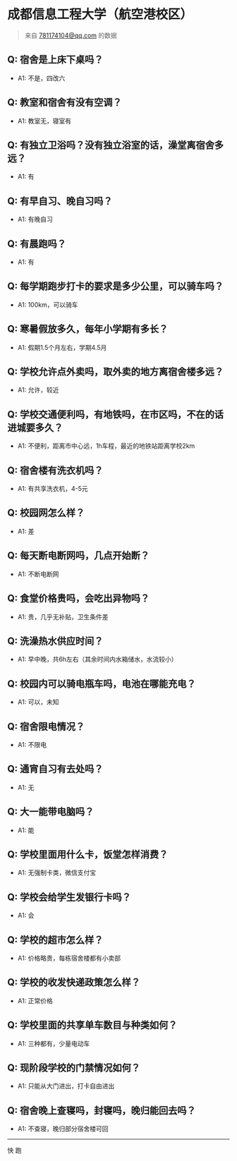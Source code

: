# 成都信息工程大学（航空港校区）
> 来自 781174104@qq.com 的数据
## Q: 宿舍是上床下桌吗？
- A1: 不是，四改六
## Q: 教室和宿舍有没有空调？
- A1: 教室无，寝室有
## Q: 有独立卫浴吗？没有独立浴室的话，澡堂离宿舍多远？
- A1: 有
## Q: 有早自习、晚自习吗？
- A1: 有晚自习
## Q: 有晨跑吗？
- A1: 有
## Q: 每学期跑步打卡的要求是多少公里，可以骑车吗？
- A1: 100km，可以骑车
## Q: 寒暑假放多久，每年小学期有多长？
- A1: 假期1.5个月左右，学期4.5月
## Q: 学校允许点外卖吗，取外卖的地方离宿舍楼多远？
- A1: 允许，较近
## Q: 学校交通便利吗，有地铁吗，在市区吗，不在的话进城要多久？
- A1: 不便利，距离市中心远，1h车程，最近的地铁站距离学校2km
## Q: 宿舍楼有洗衣机吗？
- A1: 有共享洗衣机，4-5元
## Q: 校园网怎么样？
- A1: 差
## Q: 每天断电断网吗，几点开始断？
- A1: 不断电断网
## Q: 食堂价格贵吗，会吃出异物吗？
- A1: 贵，几乎无补贴，卫生条件差
## Q: 洗澡热水供应时间？
- A1: 早中晚，共6h左右（其余时间内水箱储水，水流较小）
## Q: 校园内可以骑电瓶车吗，电池在哪能充电？
- A1: 可以，未知
## Q: 宿舍限电情况？
- A1: 不限电
## Q: 通宵自习有去处吗？
- A1: 无
## Q: 大一能带电脑吗？
- A1: 能
## Q: 学校里面用什么卡，饭堂怎样消费？
- A1: 无强制卡类，微信支付宝
## Q: 学校会给学生发银行卡吗？
- A1: 会
## Q: 学校的超市怎么样？
- A1: 价格略贵，每栋宿舍楼都有小卖部
## Q: 学校的收发快递政策怎么样？
- A1: 正常价格
## Q: 学校里面的共享单车数目与种类如何？
- A1: 三种都有，少量电动车
## Q: 现阶段学校的门禁情况如何？
- A1: 只能从大门进出，打卡自由进出
## Q: 宿舍晚上查寝吗，封寝吗，晚归能回去吗？
- A1: 不查寝，晚归部分宿舍楼可回
***
快 跑